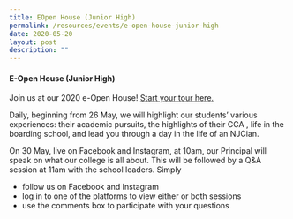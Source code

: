 ```yaml
---
title: EOpen House (Junior High)
permalink: /resources/events/e-open-house-junior-high
date: 2020-05-20
layout: post
description: ""
---
```

#### E-Open House (Junior High)

Join us at our 2020 e-Open House! [Start your tour here.](https://nationaljc.moe.edu.sg/junior-high-e-open-house/)

Daily, beginning from 26 May, we will highlight our students’ various experiences: their academic pursuits, the highlights of their CCA , life in the boarding school, and lead you through a day in the life of an NJCian.

On 30 May, live on Facebook and Instagram, at 10am, our Principal will speak on what our college is all about. This will be followed by a Q&A session at 11am with the school leaders. Simply

*   follow us on Facebook and Instagram
*   log in to one of the platforms to view either or both sessions
*   use the comments box to participate with your questions